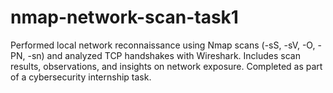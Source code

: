 # nmap-network-scan-task1
Performed local network reconnaissance using Nmap scans (-sS, -sV, -O, -PN, -sn) and analyzed TCP handshakes with Wireshark. Includes scan results, observations, and insights on network exposure. Completed as part of a cybersecurity internship task.
